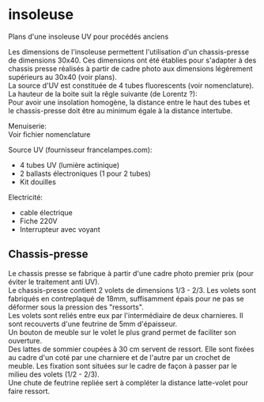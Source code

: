 # insoleuse
Plans d'une insoleuse UV pour procédés anciens

Les dimensions de l'insoleuse permettent l'utilisation d'un chassis-presse de dimensions 30x40. Ces dimensions ont été établies pour s'adapter à des chassis presse réalisés à partir de cadre photo aux dimensions légèrement supérieurs au 30x40 (voir plans).  
La source d'UV est constituée de 4 tubes fluorescents (voir nomenclature).  
La hauteur de la boite suit la rêgle suivante  (de Lorentz ?):  
Pour avoir une insolation homogène, la distance entre le haut des tubes et le chassis-presse doit être au minimum égale à la distance intertube.
  
Menuiserie:  
Voir fichier nomenclature  

Source UV (fournisseur francelampes.com):  
- 4 tubes UV (lumière actinique)  
- 2 ballasts électroniques (1 pour 2 tubes)  
- Kit douilles  

Electricité:
- cable électrique
- Fiche 220V
- Interrupteur avec voyant

## Chassis-presse
Le chassis presse se fabrique à partir d'une cadre photo premier prix (pour éviter le traitement anti UV).  
Le chassis-presse contient 2 volets de dimensions 1/3 - 2/3. Les volets sont fabriqués en contreplaqué de 18mm, suffisamment épais pour ne pas se déformer sous la pression des "ressorts".  
Les volets sont reliés entre eux par l'intermédiaire de deux charnieres. Il sont recouverts d'une feutrine de 5mm d'épaisseur.  
Un bouton de meuble sur le volet le plus grand permet de faciliter son ouverture.  
Des lattes de sommier coupées à 30 cm servent de ressort. Elle sont fixées au cadre d'un coté par une charniere et de l'autre par un crochet de meuble.  Les fixation sont situées sur le cadre de façon à passer par le milieu des volets (1/2 - 2/3).  
Une chute de feutrine repliée sert à compléter la distance latte-volet pour faire ressort.  




  
  


